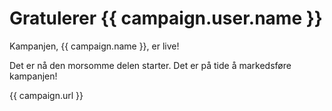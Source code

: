 # Gratulerer {{ campaign.user.name }}

Kampanjen, {{ campaign.name }}, er live!

Det er nå den morsomme delen starter. Det er på tide å markedsføre kampanjen!

{{ campaign.url }}

